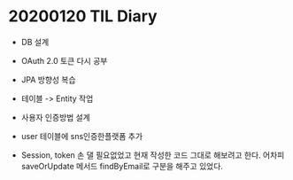 # 20200120 TIL Diary

- DB 설계
- OAuth 2.0 토큰 다시 공부
- JPA 방향성 복습
- 테이블 -> Entity 작업
- 사용자 인증방법 설계
- user 테이블에 sns인증한플랫폼 추가

- Session, token 손 댈 필요없었고 현재 작성한 코드 그대로 해보려고 한다. 어차피 saveOrUpdate 메서드 findByEmail로 구분을 해주고 있었다.